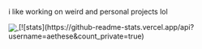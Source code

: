 i like working on weird and personal projects lol

<a href="https://github.com/Aethese?tab=repositories">
  <img align="center" src="https://github-readme-stats.vercel.app/api/top-langs/?username=Aethese&layout=compact&s
                           how_icons=true&title_color=fff&icon_color=79ff97&text_color=9f9f9f&bg_color=151515" />
</a>
[![stats](https://github-readme-stats.vercel.app/api?username=aethese&count_private=true)
